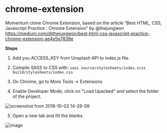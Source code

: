 # chrome-extension

Momentum clone Chrome Extension, based on the article
“Best HTML, CSS, Javascript Practice : Chrome Extension” by @thejungwon https://medium.com/@thejungwon/best-html-css-javascript-practice-chrome-extension-ae4e5e7839e

**Steps**

1. Add you ACCESS_KEY from Unsplash API to index.js file.

2. Compile SASS to CSS with:
  `sass source/stylesheets/index.scss build/stylesheets/index.css`

3. On Chrome, go to More Tools -> Extensions

4. Enable Developer Mode, click on "Load Upacked" and select the folder of the project.

![screenshot from 2018-10-02 14-28-09](https://user-images.githubusercontent.com/19391835/46372115-dbf85080-c64f-11e8-8413-6d79a604d045.png)

5. Open a new tab and fill the blanks.

![image](https://user-images.githubusercontent.com/19391835/46372354-82dcec80-c650-11e8-82d6-67629e3be734.png)


